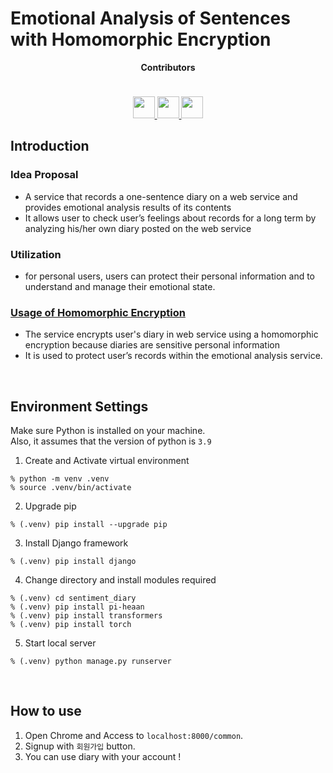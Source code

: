 # Emotional Analysis of Sentences with Homomorphic Encryption

<div align="center" width="100px">
    <strong>Contributors</strong>
    <p style="height: 10px"></p>
    <p style="justify-content: space-between">
        <a href = "https://github.com/yuseogi0218">
          <img src = "https://avatars.githubusercontent.com/u/64399505?v=4" width=35px/>
        </a>
        <a href = "https://github.com/yoouung" >
          <img src = "https://avatars.githubusercontent.com/u/78146904?v=4" width=35px/>
        </a>
        <a href = "https://github.com/Younggeun97" >
          <img src = "https://avatars.githubusercontent.com/u/94732122?v=4" width=35px/>
        </a>
    </p>
</div>

## Introduction
### Idea Proposal
- A service that records a one-sentence diary on a web service and provides emotional analysis
results of its contents  
- It allows user to check user’s feelings about records for a long term by analyzing his/her own
diary posted on the web service  
### Utilization
- for personal users, users can protect their personal information and to understand and
manage their emotional state.
### [Usage of Homomorphic Encryption](https://github.com/yuseogi0218/sentiment_classification_with_HE/blob/main/sentiment_diary/diary/sentiment_classification.py)
- The service encrypts user's diary in web service using a homomorphic encryption because diaries are sensitive personal information
- It is used to protect user’s records within the emotional analysis service.

<br/>

## Environment Settings
Make sure Python is installed on your machine.   
Also, it assumes that the version of python is `3.9` 

1. Create and Activate virtual environment
```shell
% python -m venv .venv
% source .venv/bin/activate
```

2. Upgrade pip
```shell
% (.venv) pip install --upgrade pip
```
3. Install Django framework
```shell
% (.venv) pip install django
```

4. Change directory and install modules required
```shell
% (.venv) cd sentiment_diary
% (.venv) pip install pi-heaan
% (.venv) pip install transformers
% (.venv) pip install torch
```

5. Start local server
```shell
% (.venv) python manage.py runserver
```
<br/>

## How to use
1. Open Chrome and Access to `localhost:8000/common`.
2. Signup with `회원가입` button.
3. You can use diary with your account !
